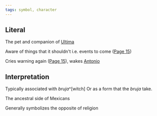 ```yaml
---
tags: symbol, character
---
```

## Literal
The pet and companion of [Ultima](</Ultima>)

Aware of things that it shouldn't
i.e. events to come
([Page 15](</BMU.pdf#page=27>))

Cries warning again ([Page 15](</BMU.pdf#page=27>)), wakes [Antonio](</Antonio Márez>)

## Interpretation
Typically associated with *bruja*^[witch]
Or as a form that the *bruja* take.

The ancestral side of Mexicans

Generally symbolizes the opposite of religion